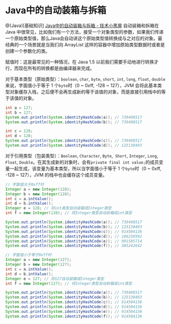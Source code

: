 # Java中的自动装箱与拆箱
@(Java)[基础知识]
[Java中的自动装箱与拆箱 - 技术小黑屋](https://droidyue.com/blog/2015/04/07/autoboxing-and-autounboxing-in-java/)
自动装箱和拆箱在 Java 中很常见，比如我们有一个方法，接受一个对象类型的参数，如果我们传递一个原始类型值，那么Java会自动讲这个原始类型值转换成与之对应的对象。最经典的一个场景就是当我们向 ArrayList 这样的容器中增加原始类型数据时或者是创建一个参数化的类。

赋值时：这是最常见的一种情况，在 Java 1.5 以前我们需要手动地进行转换才行，而现在所有的转换都是由编译器来完成。

对于基本类型（原始类型）：`boolean`, `char`, `byte`, `short`, `int`, `long`, `float`, `double`来说，字面值小于等于 1 个`byte`时（0 ~ 0xff, -128 ~ 127），JVM 会将此基本类型对象缓存入栈，之后便不会再生成新的等于该值的对象，而是直接引用栈中的等于该值的对象。
```java
int a = 127;
int b = 127;
System.out.println(System.identityHashCode(a)); // 739498517
System.out.println(System.identityHashCode(b)); // 739498517

int c = 128;
int d = 128;
System.out.println(System.identityHashCode(c)); // 739498517
System.out.println(System.identityHashCode(d)); // 125130493
```
对于引用类型（包装类型）：`Boolean`, `Character`, `Byte`,` Short`, `Integer`, `Long`, `Float`, `Double`。在其生成新的对象时，会有`private final int value;`的成员变量一起生成，该变量为基本类型，所以当字面值小于等于 1 个`byte`时（0 ~ 0xff, -128 ~ 127），JVM 的栈中也会缓存这个成员变量。
```java
// 字面值大于0xff时
Integer a = new Integer(128);
Integer b = new Integer(128);
int c = a.intValue();
int d = b.intValue();
Integer e = 128; // 将int类型自动装箱成Integer类型
int f = new Integer(128); // 将Integer类型自动拆箱成int类型

System.out.println(System.identityHashCode(a)); // 739498517
System.out.println(System.identityHashCode(b)); // 125130493
System.out.println(System.identityHashCode(c)); // 914504136
System.out.println(System.identityHashCode(d)); // 166239592
System.out.println(System.identityHashCode(e)); // 991505714
System.out.println(System.identityHashCode(f)); // 385242642
```

```java
// 字面值小于等于0xff时
Integer a = new Integer(127);
Integer b = new Integer(127);
int c = a.intValue();
int d = b.intValue();
Integer e = 127; // 将127自动装箱成Integer类型
int f = new Integer(127); // 将Integer类型自动拆箱成int类型

System.out.println(System.identityHashCode(a)); // 739498517
System.out.println(System.identityHashCode(b)); // 125130493
System.out.println(System.identityHashCode(c)); // 914504136
System.out.println(System.identityHashCode(d)); // 914504136
System.out.println(System.identityHashCode(e)); // 914504136
System.out.println(System.identityHashCode(f)); // 914504136
```

